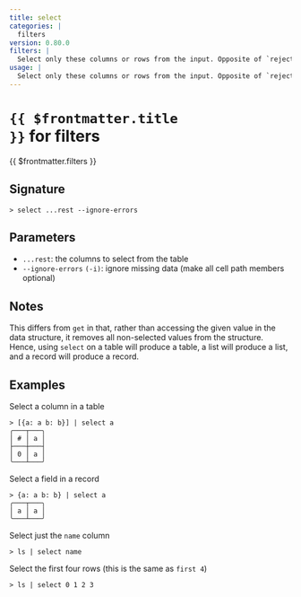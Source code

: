 ```yaml
---
title: select
categories: |
  filters
version: 0.80.0
filters: |
  Select only these columns or rows from the input. Opposite of `reject`.
usage: |
  Select only these columns or rows from the input. Opposite of `reject`.
---
```


# <code>{{ $frontmatter.title }}</code> for filters

<div class='command-title'>{{ $frontmatter.filters }}</div>

## Signature

```> select ...rest --ignore-errors```

## Parameters

 -  `...rest`: the columns to select from the table
 -  `--ignore-errors` `(-i)`: ignore missing data (make all cell path members optional)

## Notes
This differs from `get` in that, rather than accessing the given value in the data structure,
it removes all non-selected values from the structure. Hence, using `select` on a table will
produce a table, a list will produce a list, and a record will produce a record.
## Examples

Select a column in a table
```shell
> [{a: a b: b}] | select a
╭───┬───╮
│ # │ a │
├───┼───┤
│ 0 │ a │
╰───┴───╯

```

Select a field in a record
```shell
> {a: a b: b} | select a
╭───┬───╮
│ a │ a │
╰───┴───╯
```

Select just the `name` column
```shell
> ls | select name

```

Select the first four rows (this is the same as `first 4`)
```shell
> ls | select 0 1 2 3

```
